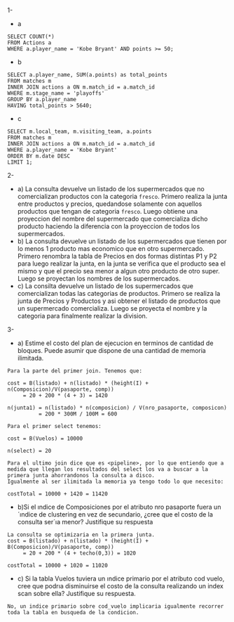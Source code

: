 1- 

* a
```
SELECT COUNT(*)
FROM Actions a
WHERE a.player_name = 'Kobe Bryant' AND points >= 50;
```
* b

```
SELECT a.player_name, SUM(a.points) as total_points
FROM matches m
INNER JOIN actions a ON m.match_id = a.match_id
WHERE m.stage_name = 'playoffs'
GROUP BY a.player_name
HAVING total_points > 5640;
```

* c

```
SELECT m.local_team, m.visiting_team, a.points
FROM matches m
INNER JOIN actions a ON m.match_id = a.match_id
WHERE a.player_name = 'Kobe Bryant'
ORDER BY m.date DESC
LIMIT 1;
```

2- 

* a) La consulta devuelve un listado de los supermercados que no comercializan productos con la categoria `fresco`. Primero realiza la junta entre
productos y precios, quedandose solamente con aquellos productos que tengan de categoria `fresco`. Luego obtiene una proyeccion del nombre del
supermercado que comercializa dicho producto haciendo la diferencia con la proyeccion de todos los supermercados.
* b) La consulta devuelve un listado de los supermercados que tienen por lo menos 1 producto mas economico que en otro supermercado. Primero renombra 
la tabla de Precios en dos formas distintas P1 y P2 para luego realizar la junta, en la junta se verifica que el producto sea el mismo y que el precio
sea menor a algun otro producto de otro super. Luego se proyectan los nombres de los supermercados.
* c) La consilta devuelve un listado de los supermercados que comercializan todas las categorias de productos. Primero se realiza la junta de Precios y 
Productos y asi obtener el listado de productos que un supermercado comercializa. Luego se proyecta el nombre y la categoria para finalmente
realizar la division. 

3- 

* a) Estime el costo del plan de ejecucion en terminos de cantidad de bloques. Puede asumir que dispone de una cantidad de memoria ilimitada.

```
Para la parte del primer join. Tenemos que:

cost = B(listado) + n(listado) * (height(I) + n(Composicion)/V(pasaporte, comp))
     = 20 + 200 * (4 + 3) = 1420
     
n(junta1) = n(listado) * n(composicion) / V(nro_pasaporte, composicon)
          = 200 * 300M / 100M = 600

Para el primer select tenemos:

cost = B(Vuelos) = 10000

n(select) = 20 

Para el ultimo join dice que es <pipeline>, por lo que entiendo que a medida que llegan los resultados del select los va a buscar a la primera junta ahorrandonos la consulta a disco. 
Igualmente al ser ilimitada la memoria ya tengo todo lo que necesito:

costTotal = 10000 + 1420 = 11420

```
* b)Si el ındice de Composiciones por el atributo nro pasaporte fuera un ´ındice de clustering en vez de secundario, 
¿cree que el costo de la consulta ser´ıa menor? Justifique su respuesta

```
La consulta se optimizaria en la primera junta.
cost = B(listado) + n(listado) * (height(I) + B(Composicion)/V(pasaporte, comp))
     = 20 + 200 * (4 + techo(0,3)) = 1020
     
costTotal = 10000 + 1020 = 11020

```

* c) Si la tabla Vuelos tuviera un ındice primario por el atributo cod vuelo, 
cree que podrıa disminuirse el costo de la consulta realizando un index scan sobre ella? Justifique su respuesta.

```
No, un indice primario sobre cod_vuelo implicaria igualmente recorrer toda la tabla en busqueda de la condicion.
```
